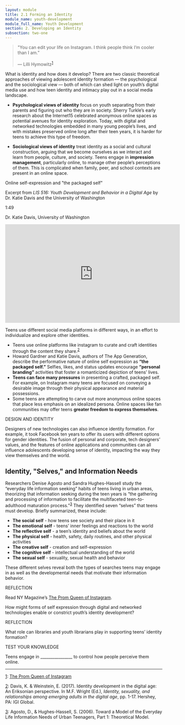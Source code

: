 ```yaml
---
layout: module
title: 2.1 Forming an Identity
module_name: youth-development
module_full_name: Youth Development
section: 2. Developing an Identity
subsection: two-one
---
```


>"You can edit your life on Instagram. I think people think I’m cooler than I am.”<br/><br/>— Lilli Hymowitz<sup><a name="1" href="#fn1">1</a></sup> 

What is identity and how does it develop? There are two classic theoretical approaches of viewing adolescent identity formation — the psychological and the sociological view — both of which can shed light on youth’s digital media use and how teen identity and intimacy play out in a social media landscape. 

- **Psychological views of identity** focus on youth separating from their parents and figuring out who they are in society. Sherry Turkle’s early research about the Internet15 celebrated anonymous online spaces as potential avenues for identity exploration. Today, with digital and networked technologies embedded in many young people’s lives, and with mistakes preserved online long after their teen years, it is harder for teens to achieve this type of freedom.  

- **Sociological views of identity** treat identity as a social and cultural construction, arguing that we become ourselves as we interact and learn from people, culture, and society. Teens engage in **impression management**, particularly online, to manage other people’s perceptions of them. This is complicated when family, peer, and school contexts are present in an online space.  

<div class="explanatory">
  <p>Online self-expression and "the packaged self"</p>
  <p>Excerpt from <i>LIS 516: Youth Development and Behavior in a Digital Age</i> by Dr. Katie Davis and the University of Washington</p>
<p class="videotime">1:49</p><p class="source">Dr. Katie Davis, University of Washington</p>

<div class="video">
<iframe width="560" height="315" src="https://www.youtube.com/embed/qMEUb74fxlo" frameborder="0" allow="autoplay; encrypted-media" allowfullscreen></iframe>
</div></div>

Teens use different social media platforms in different ways, in an effort to individualize and explore other identities.  

- Teens use online platforms like instagram to curate and craft identities through the content they share.<sup><a name="2" href="#fn2">2</a></sup>
- Howard Gardner and Katie Davis, authors of The App Generation, describe the performative nature of online self expression as **“the packaged self.”** Selfies, likes, and status updates encourage **“personal branding”** activities that foster a romanticized depiction of teens’ lives.  
- **Teens can face many pressures** in presenting a crafted, packaged self. For example, on Instagram many teens are focused on conveying a desirable image through their physical appearance and material possessions.  
- Some teens are attempting to carve out more anonymous online spaces that place less emphasis on an idealized persona. Online spaces like fan communities may offer teens **greater freedom to express themselves**.  

<div class="case_study_box">  
<p><span class="box-title">DESIGN AND IDENTITY</span></p> 
<p>Designers of new technologies can also influence identity formation. For example, it took Facebook ten years to offer its users with different options for gender identities. The fusion of personal and corporate, tech designers’ values, and the features of online applications and communities can all influence adolescents developing sense of identity, impacting the way they view themselves and the world.</p>  
</div> 

## Identity, "Selves," and Information Needs 

Researchers Denise Agosto and Sandra Hughes-Hassell study the “everyday life information seeking” habits of teens living in urban areas, theorizing that information seeking during the teen years is “the gathering and processing of information to facilitate the multifaceted teen-to-adulthood maturation process.”<sup><a name="3" href="#fn3">3</a></sup> They identified seven “selves” that teens must develop. Briefly summarized, these include: 

- **The social self** - how teens see society and their place in it 
- **The emotional self** - teens’ inner feelings and reactions to the world 
- **The reflective self** - a teen’s identity and beliefs about the world 
- **The physical self** - health, safety, daily routines, and other physical activities 
- **The creative self** - creation and self-expression 
- **The cognitive self** - intellectual understanding of the world 
- **The sexual self** - sexuality, sexual health and behavior  

These different selves reveal both the types of searches teens may engage in as well as the developmental needs that motivate their information behavior. 

<div class="reflection"> 

  <p><span class="box-title">REFLECTION</span></p> 

  <p>Read NY Magazine’s <a href="https://www.thecut.com/2015/09/lilli-hymowitz-prom-queen-of-instagram.html">The Prom Queen of Instagram</a>.</p>

<p>How might forms of self expression through digital and networked technologies enable or constrict youth’s identity development? </p>
</div> 

<div class="reflection"> 

  <p><span class="box-title">REFLECTION</span></p> 

  <p>What role can libraries and youth librarians play in supporting teens’ identity formation?</p>
</div> 

<div class="reflection"> 

  <p><span class="box-title">TEST YOUR KNOWLEDGE</span></p> 

  <p>Teens engage in ________________ to control how people perceive them online. </p>
</div> 

<hr/>

<a name="fn1" href="#1">1</a>: <a href="https://www.thecut.com/2015/09/lilli-hymowitz-prom-queen-of-instagram.html">The Prom Queen of Instagram</a>

<a name="fn2" href="#2">2</a>: Davis, K. & Weinstein, E. (2017). Identity development in the digital age: An Eriksonian perspective. In M.F. Wright (Ed.), _Identity, sexuality, and relationships among emerging adults in the digital age_, pp. 1-17. Hershey, PA: IGI Global.

<a name="fn3" href="#3">3</a>: Agosto, D., & Hughes-Hassell, S. (2006). Toward a Model of the Everyday Life Information Needs of Urban Teenagers, Part 1: Theoretical Model.
